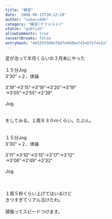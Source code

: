 ```yaml
---
title: "練習"
date: '2008-08-13T20:12:20'
author: "subaru44k"
category: "練習(デフォルト)"
status: "publish"
allowComments: true
convertBreaks: false
entryHash: "465293308e7b07e468be743a57e74a2a"
---
```

足が治って半月くらいの３月末にやった<br>
<br>
１５分Jog<br>
3'30" ×２、体操<br>
<br>
3'19"→3'15"→3'19"→3'20"→3'19"<br>
→3'05"→2'55"→2'39"<br>
<br>
Jog.<br>
<br>
<br>
をしてみる。１周８３０ｍくらい。たぶん。<br>
<br>
<br>
１５分Jog<br>
3'30" ×２、体操<br>
<br>
3'11"→3'10"→3'15"→3'17"→3'12"<br>
→3'06"→2'49"→2'32"<br>
<br>
Jog.<br>
<br>
<br>
<br>
１周５秒くらい上げてはいるけど<br>
きつすぎてリアル泣けたわ。<br>
<br>
頑張ってスピードつけます。
